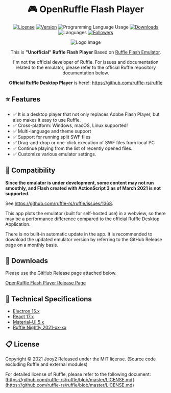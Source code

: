 <div align="center">

# 🎮 OpenRuffle Flash Player
[![License](https://img.shields.io/badge/license-MIT-blue.svg)](https://github.com/jooy2/open-ruffle-player/blob/master/LICENSE)
[![Version](https://img.shields.io/github/package-json/v/jooy2/open-ruffle-player)](https://github.com/jooy2/open-ruffle-player/tags)
![Programming Language Usage](https://img.shields.io/github/languages/top/jooy2/open-ruffle-player)
[![Downloads](https://img.shields.io/github/downloads/jooy2/open-ruffle-player/total)](https://github.com/jooy2/open-ruffle-player/releases)
![Languages](https://img.shields.io/github/languages/count/jooy2/open-ruffle-player)
[![Followers](https://img.shields.io/github/followers/jooy2?style=social)](https://github.com/jooy2)

![Logo Image](https://user-images.githubusercontent.com/48266008/112129289-9b6b6380-8c0a-11eb-9b1a-759ffbd10ffc.png)

This is **"Unofficial" Ruffle Flash Player** Based on [Ruffle Flash Emulator](https://ruffle.rs).

I'm not the official developer of Ruffle. For issues and documentation related to the emulator, please refer to the official Ruffle repository documentation below.

**Official Ruffle Desktop Player** is here!: https://github.com/ruffle-rs/ruffle

</div>

## ⭐ Features
 - ✅ It is a desktop player that not only replaces Adobe Flash Player, but also makes it easy to use Ruffle.
 - ✅ Cross-platform: Windows, macOS, Linux supported!
 - ✅ Multi-language and theme support
 - ✅ Support for running split SWF files
 - ✅ Drag-and-drop or one-click execution of SWF files from local PC
 - ✅ Continue playing from the list of recently opened files.
 - ✅ Customize various emulator settings.

## 📢 Compatibility
**Since the emulator is under development, some content may not run smoothly, and Flash created with ActionScript 3 as of March 2021 is not supported.**

See https://github.com/ruffle-rs/ruffle/issues/1368.

This app plots the emulator (built for self-hosted use) in a webview, so there may be a performance difference compared to the official Ruffle Desktop Application.

There is no built-in automatic update in the app. It is recommended to download the updated emulator version by referring to the GitHub Release page on a monthly basis.

## 💾 Downloads
Please use the GitHub Release page attached below.

[OpenRuffle Flash Player Release Page](https://github.com/jooy2/open-ruffle-player/releases)

## 🔧 Technical Specifications
 - [Electron 15.x](https://www.electronjs.org/)
 - [React 17.x](https://reactjs.org/)
 - [Material-UI 5.x](https://mui.com/)
 - [Ruffle Nightly 2021-xx-xx](https://ruffle.rs/)

## 📋 License
Copyright © 2021 Jooy2 Released under the MIT license. (Source code excluding Ruffle and external modules)

For detailed license of Ruffle, please refer to the following document: [https://github.com/ruffle-rs/ruffle/blob/master/LICENSE.md](https://github.com/ruffle-rs/ruffle/blob/master/LICENSE.md)
